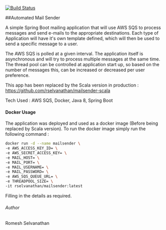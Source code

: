 [![Build Status](https://travis-ci.org/rselvanathan/mailsender.svg?branch=master)](https://travis-ci.org/rselvanathan/mailsender)

##Automated Mail Sender

A simple Spring Boot mailing application that will use AWS SQS to process messages and send e-mails to the appropriate destinations.
Each type of Application will have it's own template defined, which will then be used to send a specific message to a user.

The AWS SQS is polled at a given interval. The application itself is asynchronous and will try to process multiple messages
at the same time. The thread pool can be controlled at application start up, so based on the number of messages this, can be 
increased or decreased per user preference.

This app has been replaced by the Scala version in production : https://github.com/rselvanathan/mailsender-scala

Tech Used : AWS SQS, Docker, Java 8, Spring Boot

#### Docker Usage

The application was deployed and used as a docker image (Before being replaced by Scala version). To run the docker image simply run the following command :

```bash
docker run -d --name mailsender \
-e AWS_ACCESS_KEY_ID= \
-e AWS_SECRET_ACCESS_KEY= \
-e MAIL_HOST= \
-e MAIL_PORT= \
-e MAIL_USERNAME= \
-e MAIL_PASSWORD= \
-e AWS_SQS_QUEUE_URL= \
-e THREADPOOL_SIZE= \
-it rselvanathan/mailsender:latest
```

Filling in the details as required.

###### Author

Romesh Selvanathan
